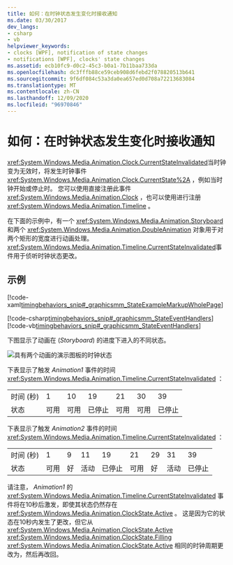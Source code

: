 ```yaml
---
title: 如何：在时钟状态发生变化时接收通知
ms.date: 03/30/2017
dev_langs:
- csharp
- vb
helpviewer_keywords:
- clocks [WPF], notification of state changes
- notifications [WPF], clocks' state changes
ms.assetid: ecb10fc9-d0c2-45c3-b0a1-7b11baa733da
ms.openlocfilehash: dc3fffb88ce59ceb908d6febd2f078820513b641
ms.sourcegitcommit: 9f6df084c53a3da0ea657ed0d708a72213683084
ms.translationtype: MT
ms.contentlocale: zh-CN
ms.lasthandoff: 12/09/2020
ms.locfileid: "96970846"
---
```

# <a name="how-to-receive-notification-when-a-clocks-state-changes"></a>如何：在时钟状态发生变化时接收通知
<xref:System.Windows.Media.Animation.Clock.CurrentStateInvalidated>当时钟变为无效时，将发生时钟事件 <xref:System.Windows.Media.Animation.Clock.CurrentState%2A> ，例如当时钟开始或停止时。 您可以使用直接注册此事件 <xref:System.Windows.Media.Animation.Clock> ，也可以使用进行注册 <xref:System.Windows.Media.Animation.Timeline> 。  
  
 在下面的示例中，有一个 <xref:System.Windows.Media.Animation.Storyboard> 和两个 <xref:System.Windows.Media.Animation.DoubleAnimation> 对象用于对两个矩形的宽度进行动画处理。 <xref:System.Windows.Media.Animation.Timeline.CurrentStateInvalidated>事件用于侦听时钟状态更改。  
  
## <a name="example"></a>示例  
 [!code-xaml[timingbehaviors_snip#_graphicsmm_StateExampleMarkupWholePage](~/samples/snippets/csharp/VS_Snippets_Wpf/timingbehaviors_snip/CSharp/StateExample.xaml#_graphicsmm_stateexamplemarkupwholepage)]  
  
 [!code-csharp[timingbehaviors_snip#_graphicsmm_StateEventHandlers](~/samples/snippets/csharp/VS_Snippets_Wpf/timingbehaviors_snip/CSharp/StateExample.xaml.cs#_graphicsmm_stateeventhandlers)]
 [!code-vb[timingbehaviors_snip#_graphicsmm_StateEventHandlers](~/samples/snippets/visualbasic/VS_Snippets_Wpf/timingbehaviors_snip/visualbasic/stateexample.xaml.vb#_graphicsmm_stateeventhandlers)]  
  
 下图显示了动画在 (*Storyboard*) 的进度下进入的不同状态。  
  
 ![具有两个动画的演示图板的时钟状态](./media/graphicsmm-3timelines.png "graphicsmm_3timelines")  
  
 下表显示了触发 *Animation1* 事件的时间 <xref:System.Windows.Media.Animation.Timeline.CurrentStateInvalidated> ：  
  
||||||||  
|-|-|-|-|-|-|-|  
|时间 (秒) |1|10|19|21|30|39|  
|状态|可用|可用|已停止|可用|可用|已停止|  
  
 下表显示了触发 *Animation2* 事件的时间 <xref:System.Windows.Media.Animation.Timeline.CurrentStateInvalidated> ：  
  
||||||||||  
|-|-|-|-|-|-|-|-|-|  
|时间 (秒) |1|9|11|19|21|29|31|39|  
|状态|可用|好|活动|已停止|可用|好|活动|已停止|  
  
 请注意， *Animation1* 的  <xref:System.Windows.Media.Animation.Timeline.CurrentStateInvalidated> 事件将在10秒后激发，即使其状态仍然存在 <xref:System.Windows.Media.Animation.ClockState.Active> 。 这是因为它的状态在10秒内发生了更改，但它从 <xref:System.Windows.Media.Animation.ClockState.Active> <xref:System.Windows.Media.Animation.ClockState.Filling> <xref:System.Windows.Media.Animation.ClockState.Active> 相同的时钟周期更改为，然后再改回。
